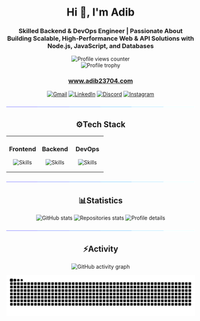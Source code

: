<!-- markdownlint-disable-file MD033 -->

<h1 align="center">Hi 👋, I'm Adib</h1>
<div align="center">

<h3>Skilled Backend & DevOps Engineer | Passionate About Building Scalable, High-Performance Web & API Solutions with Node.js, JavaScript, and Databases</h3>
<img src="https://komarev.com/ghpvc/?username=Adib23704&label=Profile%20views&color=0e75b6&style=flat" alt="Profile views counter" /><br>
<img src="https://github-profile-trophy.vercel.app/?username=Adib23704&theme=gruvbox&title=MultiLanguage,Commits,Experience,Repositories,Stars,Issues,PullRequest,Followers" alt="Profile trophy" />

<h3><a href="https://adib23704.com" target="_blank">www.adib23704.com</a></h3>

[![Gmail](https://skillicons.dev/icons?i=gmail)](mailto:adib23704@gmail.com)
[![LinkedIn](https://skillicons.dev/icons?i=linkedin)](https://www.linkedin.com/in/adib23704)
[![Discord](https://skillicons.dev/icons?i=discord)](https://discord.com/users/451657007791996929)
[![Instagram](https://skillicons.dev/icons?i=instagram)](https://instagram.com/adib23704)

<img src="https://raw.githubusercontent.com/Adib23704/Adib23704/f85f9642fb4357035d9201daf31e3e7c94ea28f4/assets/divider.gif" alt="Divider animation"><h2>⚙Tech Stack</h3>
<table><tr><td valign="top" align="center" width="33%">

### Frontend  

![Skills](https://skillicons.dev/icons?i=js,html,css,react,nextjs,tailwind,bootstrap,electron&perline=4)

</td><td valign="top" align="center" width="33%">

### Backend  

![Skills](https://skillicons.dev/icons?i=js,ts,python,nodejs,mysql,expressjs,mongodb,nginx,nextjs,prisma,fastapi,postgresql&perline=4)

</td><td valign="top" align="center" width="33%">

### DevOps  

![Skills](https://skillicons.dev/icons?i=aws,gcp,azure,ubuntu,linux,git,bash,docker&perline=4)

</td></tr></table>

<img src="https://raw.githubusercontent.com/Adib23704/Adib23704/f85f9642fb4357035d9201daf31e3e7c94ea28f4/assets/divider.gif" alt="Divider animation"><h2>📊Statistics</h3>
<img height="180em" src="https://github-readme-stats.vercel.app/api?username=Adib23704&show_icons=true&locale=en&theme=gruvbox&hide_border=true" alt="GitHub stats" />
<img src="http://github-profile-summary-cards.vercel.app/api/cards/repos-per-language?username=Adib23704&theme=gruvbox" height="180em" alt="Repositories stats" />
<img src="http://github-profile-summary-cards.vercel.app/api/cards/profile-details?username=Adib23704&theme=gruvbox" height="180em" alt="Profile details" />

<img src="https://raw.githubusercontent.com/Adib23704/Adib23704/f85f9642fb4357035d9201daf31e3e7c94ea28f4/assets/divider.gif" alt="Divider animation"><h2>⚡Activity</h2>
<img src="https://github-readme-activity-graph.vercel.app/graph?username=Adib23704&theme=gruvbox" alt="GitHub activity graph"/>

<picture>
  <source media="(prefers-color-scheme: dark)" srcset="https://raw.githubusercontent.com/Adib23704/Adib23704/output/github-contribution-grid-snake-dark.svg" />
  <source media="(prefers-color-scheme: light)" srcset="https://raw.githubusercontent.com/Adib23704/Adib23704/output/github-contribution-grid-snake.svg" />
  <img alt="github-snake" src="https://raw.githubusercontent.com/Adib23704/Adib23704/output/github-contribution-grid-snake-dark.svg" />
</picture>
</div>
